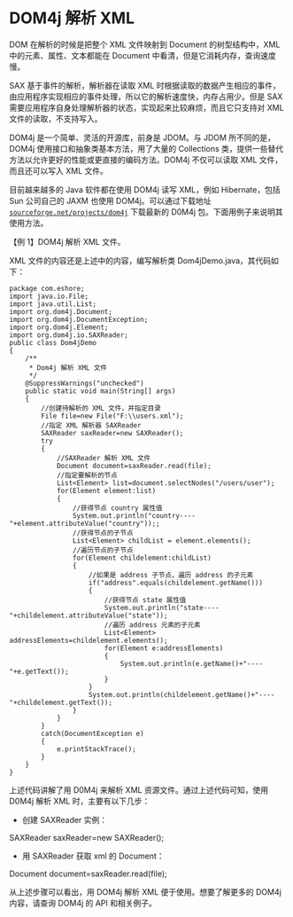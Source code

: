 # DOM4j 解析 XML

DOM 在解析的时候是把整个 XML 文件映射到 Document 的树型结构中，XML 中的元素、属性、文本都能在 Document 中看清，但是它消耗内存，查询速度慢。

SAX 基于事件的解析，解析器在读取 XML 时根据读取的数据产生相应的事件，由应用程序实现相应的事件处理，所以它的解析速度快，内存占用少。但是 SAX 需要应用程序自身处理解析器的状态，实现起来比较麻烦，而且它只支持对 XML 文件的读取，不支持写入。

DOM4j 是一个简单、灵活的开源库，前身是 JDOM。与 JDOM 所不同的是，DOM4j 使用接口和抽象类基本方法，用了大量的 Collections 类，提供一些替代方法以允许更好的性能或更直接的编码方法。DOM4j 不仅可以读取 XML 文件，而且还可以写入 XML 文件。

目前越来越多的 Java 软件都在使用 DOM4j 读写 XML，例如 Hibernate，包括 Sun 公司自己的 JAXM 也使用 DOM4j。可以通过下载地址 [`sourceforge.net/projects/dom4j`](https://sourceforge.net/projects/dom4j/) 下载最新的 D0M4j 包。下面用例子来说明其使用方法。

【例 1】DOM4j 解析 XML 文件。

XML 文件的内容还是上述中的内容，编写解析类 Dom4jDemo.java，其代码如下：

```
package com.eshore;
import java.io.File;
import java.util.List;
import org.dom4j.Document;
import org.dom4j.DocumentException;
import org.dom4j.Element;
import org.dom4j.io.SAXReader;
public class Dom4jDemo
{
    /**
     * Dom4j 解析 XML 文件
     */
    @SuppressWarnings("unchecked")
    public static void main(String[] args)
    {
        //创建待解析的 XML 文件，并指定目录
        File file=new File("F:\\users.xml");
        //指定 XML 解析器 SAXReader
        SAXReader saxReader=new SAXReader();
        try
        {
            //SAXReader 解析 XML 文件
            Document document=saxReader.read(file);
            //指定要解析的节点
            List<Element> list=document.selectNodes("/users/user");
            for(Element element:list)
            {
                //获得节点 country 属性值
                System.out.println("country----"+element.attributeValue("country"));;
                //获得节点的子节点
                List<Element> childList = element.elements();
                //遍历节点的子节点
                for(Element childelement:childList)
                {
                    //如果是 address 子节点，遍历 address 的子元素
                    if("address".equals(childelement.getName()))
                    {
                        //获得节点 state 属性值
                        System.out.println("state----"+childelement.attributeValue("state"));
                        //遍历 address 元素的子元素
                        List<Element> addressElements=childelement.elements();
                        for(Element e:addressElements)
                        {
                            System.out.println(e.getName()+"----"+e.getText());
                        }
                    }
                    System.out.println(childelement.getName()+"----"+childelement.getText());
                }
            }
        }
        catch(DocumentException e)
        {
            e.printStackTrace();
        }
    }
}
```

上述代码讲解了用 D0M4j 来解析 XML 资源文件。通过上述代码可知，使用 D0M4j 解析 XML 时，主要有以下几步：

*   创建 SAXReader 实例：

SAXReader saxReader=new SAXReader();

*   用 SAXReader 获取 xml 的 Document：

Document document=saxReader.read(file);

从上述步骤可以看出，用 DOM4j 解析 XML 便于使用。想要了解更多的 DOM4j 内容，请查询 DOM4j 的 API 和相关例子。
